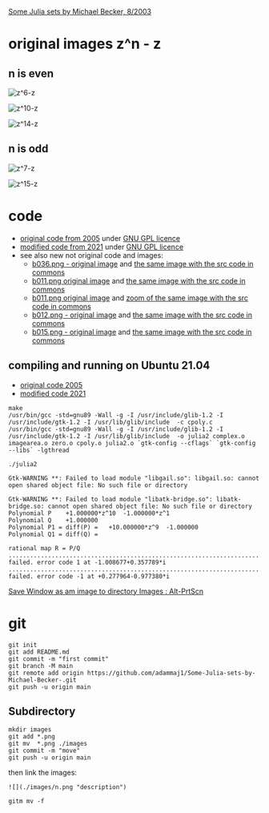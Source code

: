 



[Some Julia sets by Michael Becker, 8/2003](https://web.archive.org/web/20161024132306/http://www.ijon.de/mathe/julia/index.html)




#  original images z^n - z

## n is even 
![](./images/z6-z.png "z^6-z")   

![](./images/z10-z.png "z^10-z")   

![](./images/z14-z.png "z^14-z")   

## n is odd 
![](./images/z7-z.png "z^7-z")   

![](./images/z15-z.png "z^15-z")   


# code 
* [original code from 2005](./src/2005) under [GNU GPL licence](http://gnugpl.org/)
* [modified code from 2021](./src/2021) under [GNU GPL licence](http://gnugpl.org/)
* see also new not original code and images: 
  * [b036.png - original image](https://web.archive.org/web/20161024194536im_/http://www.ijon.de/mathe/julia/sets/b036.png) and [the same image with the src code in commons  ](https://commons.wikimedia.org/wiki/File:Julia_set_f(z)%3D1_over_az5%2Bz3%2Bbz.png)
  * [b011.png original image](https://web.archive.org/web/20161024194536im_/http://www.ijon.de/mathe/julia/sets/b011.png) and [the same image with the src code in commons](https://commons.wikimedia.org/wiki/File:Julia_set_p(z)%3D_z%5E3%2B(1.0149042485835864102%2B0.10183008497976470119i)*z.png)
  * [b011.png original image](https://web.archive.org/web/20161024194536im_/http://www.ijon.de/mathe/julia/sets/b011.png) and [zoom of the same image with the src code  in commons](https://commons.wikimedia.org/wiki/File:Julia_set_p(z)%3D_z%5E3%2B(1.0149042485835864102%2B0.10183008497976470119i)*z;_(zoom).png)
  * [b012.png - original image](https://web.archive.org/web/20161024194536im_/http://www.ijon.de/mathe/julia/sets/b012.png) and [the same image with the src code in commons ](https://commons.wikimedia.org/wiki/File:Julia_set_for_f(z)_%3D_z%5E3_%2Bz*(0.1008317508132964*i_%2B_1.004954206930806).png)
  * [b015.png - original image](https://web.archive.org/web/20160504150529im_/http://www.ijon.de/mathe/julia/sets/b015.png) and [the same image with the src code in commons ]( https://commons.wikimedia.org/wiki/File:Julia_set_for_f(z)%3D_z%5E14-z.png#%7B%7Bint%3Afiledesc%7D%7D)


## compiling and running on Ubuntu 21.04
* [original code 2005](/doc/INSTALL.md)
* [modified code 2021](./src/2021/)

```
make
/usr/bin/gcc -std=gnu89 -Wall -g -I /usr/include/glib-1.2 -I /usr/include/gtk-1.2 -I /usr/lib/glib/include  -c cpoly.c
/usr/bin/gcc -std=gnu89 -Wall -g -I /usr/include/glib-1.2 -I /usr/include/gtk-1.2 -I /usr/lib/glib/include  -o julia2 complex.o imagearea.o zero.o cpoly.o julia2.o `gtk-config --cflags` `gtk-config --libs` -lgthread

./julia2

Gtk-WARNING **: Failed to load module "libgail.so": libgail.so: cannot open shared object file: No such file or directory

Gtk-WARNING **: Failed to load module "libatk-bridge.so": libatk-bridge.so: cannot open shared object file: No such file or directory
Polynomial P 	+1.000000*z^10	-1.000000*z^1	
Polynomial Q 	+1.000000
Polynomial P1 = diff(P) =  	+10.000000*z^9	-1.000000
Polynomial Q1 = diff(Q) =  	

rational map R = P/Q 
..................................................................................................................................................................................................................................................................................................................zero failed. error code 1 at -1.008677+0.357789*i
.......................................................................................................................................................................................................................................................................................................................................................................................................................................................................................................zero failed. error code -1 at +0.277964-0.977380*i

```


[Save Window as am image to directory Images : Alt-PrtScn](https://askubuntu.com/questions/220225/how-can-i-print-screen-just-one-window-and-not-my-entire-desktop)

# git
```git
git init
git add README.md
git commit -m "first commit"
git branch -M main
git remote add origin https://github.com/adammaj1/Some-Julia-sets-by-Michael-Becker-.git
git push -u origin main
```



## Subdirectory

```git
mkdir images
git add *.png
git mv  *.png ./images
git commit -m "move"
git push -u origin main
```

then link the images:


```
![](./images/n.png "description") 
```


```
gitm mv -f 
```
